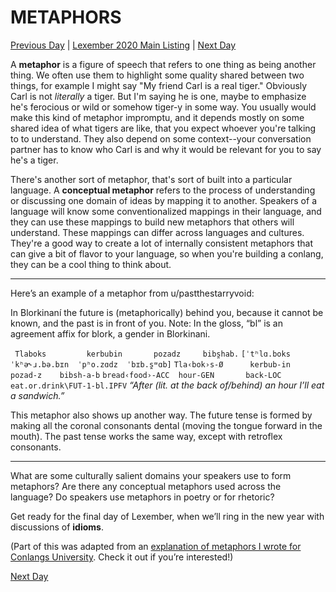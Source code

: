 # METAPHORS
[Previous Day](_prompts/r-conlangs/lexember/2021/prompts/w5/29.md) | [Lexember 2020 Main Listing](_prompts/r-conlangs/lexember/2021/toc_lex21.md) | [Next Day](_prompts/r-conlangs/lexember/2021/prompts/w5/31.md)

A **metaphor** is a figure of speech that refers to one thing as being another thing. We often use them to highlight some quality shared between two things, for example I might say "My friend Carl is a real tiger." Obviously Carl is not _literally_ a tiger. But I'm saying he is one, maybe to emphasize he's ferocious or wild or somehow tiger-y in some way. You usually would make this kind of metaphor impromptu, and it depends mostly on some shared idea of what tigers are like, that you expect whoever you're talking to to understand. They also depend on some context--your conversation partner has to know who Carl is and why it would be relevant for you to say he's a tiger.

There's another sort of metaphor, that's sort of built into a particular language. A **conceptual metaphor** refers to the process of understanding or discussing one domain of ideas by mapping it to another. Speakers of a language will know some conventionalized mappings in their language, and they can use these mappings to build new metaphors that others will understand. These mappings can differ across languages and cultures. They're a good way to create a lot of internally consistent metaphors that can give a bit of flavor to your language, so when you're building a conlang, they can be a cool thing to think about.

-----

Here’s an example of a metaphor from u/pastthestarryvoid:

In Blorkinaní the future is (metaphorically) behind you, because it cannot be known, and the past is in front of you. Note: In the gloss, “bl” is an agreement affix for blork, a gender in Blorkinani.

` Tlaboks         kerbubin       pozadz     bibs̪hab.`
`[ˈtʰlɑ.boks      ˈkʰə˞ɹ.bə.bɪn  ˈpʰo.zɑdz  ˈbɪb.s̪ʷɑb]`
`Tla‹bok›s-Ø      kerbub-in      pozad-z    bibsh-a-b`
`bread‹food›-ACC  hour-GEN       back-LOC   eat.or.drink\FUT-1-bl.IPFV`
_“After (lit. at the back of/behind) an hour I’ll eat a sandwich.”_

This metaphor also shows up another way. The future tense is formed by making all the coronal consonants dental (moving the tongue forward in the mouth). The past tense works the same way, except with retroflex consonants.

-----

What are some culturally salient domains your speakers use to form metaphors? Are there any conceptual metaphors used across the language? Do speakers use metaphors in poetry or for rhetoric?

Get ready for the final day of Lexember, when we’ll ring in the new year with discussions of **idioms**.

(Part of this was adapted from an [explanation of metaphors I wrote for Conlangs University](https://drive.google.com/file/d/1nqu2w2T7WVBBw3Fk7XaaArsf-umutit5/view). Check it out if you’re interested!)

[Next Day](_prompts/r-conlangs/lexember/2021/prompts/w5/31.md)
